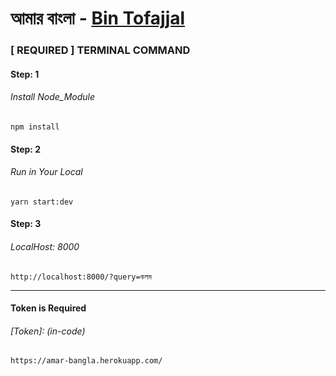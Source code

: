 # আমার বাংলা - [Bin Tofajjal](https://bintofajjal.info/)

### [ REQUIRED ] TERMINAL COMMAND

#### Step: 1

###### Install Node_Module

```
npm install
```

#### Step: 2

###### Run in Your Local

```
yarn start:dev
```

#### Step: 3

###### LocalHost: 8000

```
http://localhost:8000/?query=কলম
```

---

#### Token is Required

###### [Token]: (in-code)

```
https://amar-bangla.herokuapp.com/
```
